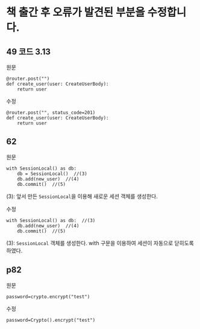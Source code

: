 # 책 출간 후 오류가 발견된 부분을 수정합니다.

## 49 코드 3.13
원문
```
@router.post("")
def create_user(user: CreateUserBody):
    return user
```

수정
```
@router.post("", status_code=201)
def create_user(user: CreateUserBody):
    return user
```

## 62
원문
```
with SessionLocal() as db:
    db = SessionLocal()  //(3)
    db.add(new_user)  //(4)
    db.commit()  //(5)
```
(3): 앞서 만든 `SessionLocal`을 이용해 새로운 세션 객체를 생성한다.

수정
```
with SessionLocal() as db:  //(3)
    db.add(new_user)  //(4)
    db.commit()  //(5)
```

(3): `SessionLocal` 객체를 생성한다. with 구문을 이용하여 세션이 자동으로 닫히도록 하였다.

## p82
원문
```
password=crypto.encrypt("test")
```
수정
```
password=Crypto().encrypt("test")
```

